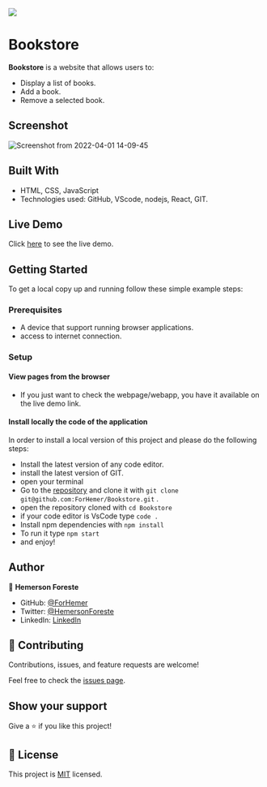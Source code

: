 ![](https://img.shields.io/badge/Microverse-blueviolet)

# Bookstore
**Bookstore** is a website that allows users to:
- Display a list of books.
- Add a book.
- Remove a selected book.

## Screenshot

![Screenshot from 2022-04-01 14-09-45](https://user-images.githubusercontent.com/88809610/161319112-a8f16af5-b1bf-4d17-b321-f04af22eb9b1.png)

 ## Built With

- HTML, CSS, JavaScript
- Technologies used: GitHub, VScode, nodejs, React, GIT.

## Live Demo

Click [here](https://hemerson-bookstore.herokuapp.com/) to see the live demo.

## Getting Started
To get a local copy up and running follow these simple example steps:

### Prerequisites

- A device that support running browser applications.
- access to internet connection.

### Setup

#### View pages from the browser

- If you just want to check the webpage/webapp, you have it available on the live demo link.


#### Install locally the code of the application

In order to install a local version of this project and please do the following steps:
- Install the latest version of any code editor.
- install the latest version of GIT.
- open your terminal
- Go to the [repository](https://github.com/ForHemer/Bookstore)  and clone it with `git clone git@github.com:ForHemer/Bookstore.git` .
- open the repository cloned with `cd Bookstore`
- if your code editor is VsCode type `code .`
- Install npm dependencies with `npm install`
- To run it type `npm start`
- and enjoy!


## Author

👤 **Hemerson Foreste**

- GitHub: [@ForHemer](https://github.com/ForHemer)
- Twitter: [@HemersonForeste](https://twitter.com/HemersonForeste)
- LinkedIn: [LinkedIn](https://linkedin.com/in/hemerson-foreste)

## 🤝 Contributing

Contributions, issues, and feature requests are welcome!

Feel free to check the [issues page](https://github.com/ForHemer/Bookstore/issues).

## Show your support

Give a ⭐️ if you like this project!

## 📝 License

This project is [MIT](./MIT.md) licensed.

